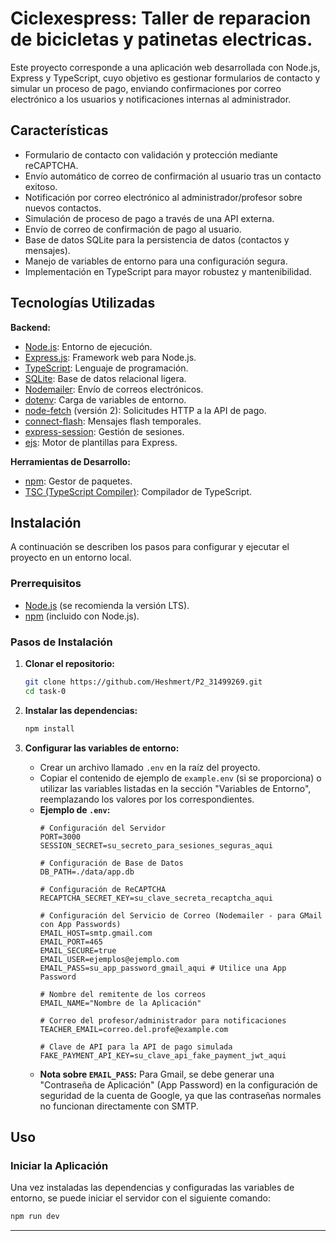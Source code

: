 # Ciclexespress: Taller de reparacion de bicicletas y patinetas electricas.


Este proyecto corresponde a una aplicación web desarrollada con Node.js, Express y TypeScript, cuyo objetivo es gestionar formularios de contacto y simular un proceso de pago, enviando confirmaciones por correo electrónico a los usuarios y notificaciones internas al administrador.

## Características

- Formulario de contacto con validación y protección mediante reCAPTCHA.
- Envío automático de correo de confirmación al usuario tras un contacto exitoso.
- Notificación por correo electrónico al administrador/profesor sobre nuevos contactos.
- Simulación de proceso de pago a través de una API externa.
- Envío de correo de confirmación de pago al usuario.
- Base de datos SQLite para la persistencia de datos (contactos y mensajes).
- Manejo de variables de entorno para una configuración segura.
- Implementación en TypeScript para mayor robustez y mantenibilidad.

## Tecnologías Utilizadas

**Backend:**
- [Node.js](https://nodejs.org/): Entorno de ejecución.
- [Express.js](https://expressjs.com/): Framework web para Node.js.
- [TypeScript](https://www.typescriptlang.org/): Lenguaje de programación.
- [SQLite](https://www.sqlite.org/): Base de datos relacional ligera.
- [Nodemailer](https://nodemailer.com/): Envío de correos electrónicos.
- [dotenv](https://www.npmjs.com/package/dotenv): Carga de variables de entorno.
- [node-fetch](https://www.npmjs.com/package/node-fetch) (versión 2): Solicitudes HTTP a la API de pago.
- [connect-flash](https://www.npmjs.com/package/connect-flash): Mensajes flash temporales.
- [express-session](https://www.npmjs.com/package/express-session): Gestión de sesiones.
- [ejs](https://www.npmjs.com/package/ejs): Motor de plantillas para Express.

**Herramientas de Desarrollo:**
- [npm](https://www.npmjs.com/): Gestor de paquetes.
- [TSC (TypeScript Compiler)](https://www.typescriptlang.org/): Compilador de TypeScript.

## Instalación

A continuación se describen los pasos para configurar y ejecutar el proyecto en un entorno local.

### Prerrequisitos

- [Node.js](https://nodejs.org/en/download/) (se recomienda la versión LTS).
- [npm](https://docs.npmjs.com/cli/v9/commands/npm) (incluido con Node.js).

### Pasos de Instalación

1. **Clonar el repositorio:**
    ```bash
    git clone https://github.com/Heshmert/P2_31499269.git
    cd task-0
    ```

2. **Instalar las dependencias:**
    ```bash
    npm install
    ```

3. **Configurar las variables de entorno:**
    - Crear un archivo llamado `.env` en la raíz del proyecto.
    - Copiar el contenido de ejemplo de `example.env` (si se proporciona) o utilizar las variables listadas en la sección "Variables de Entorno", reemplazando los valores por los correspondientes.
    - **Ejemplo de `.env`:**
        ```env
        # Configuración del Servidor
        PORT=3000
        SESSION_SECRET=su_secreto_para_sesiones_seguras_aqui

        # Configuración de Base de Datos
        DB_PATH=./data/app.db

        # Configuración de ReCAPTCHA
        RECAPTCHA_SECRET_KEY=su_clave_secreta_recaptcha_aqui

        # Configuración del Servicio de Correo (Nodemailer - para GMail con App Passwords)
        EMAIL_HOST=smtp.gmail.com
        EMAIL_PORT=465
        EMAIL_SECURE=true
        EMAIL_USER=ejemplos@ejemplo.com
        EMAIL_PASS=su_app_password_gmail_aqui # Utilice una App Password

        # Nombre del remitente de los correos
        EMAIL_NAME="Nombre de la Aplicación"

        # Correo del profesor/administrador para notificaciones
        TEACHER_EMAIL=correo.del.profe@example.com

        # Clave de API para la API de pago simulada
        FAKE_PAYMENT_API_KEY=su_clave_api_fake_payment_jwt_aqui
        ```
    - **Nota sobre `EMAIL_PASS`:** Para Gmail, se debe generar una "Contraseña de Aplicación" (App Password) en la configuración de seguridad de la cuenta de Google, ya que las contraseñas normales no funcionan directamente con SMTP.

## Uso

### Iniciar la Aplicación

Una vez instaladas las dependencias y configuradas las variables de entorno, se puede iniciar el servidor con el siguiente comando:

```bash
npm run dev
```

---
